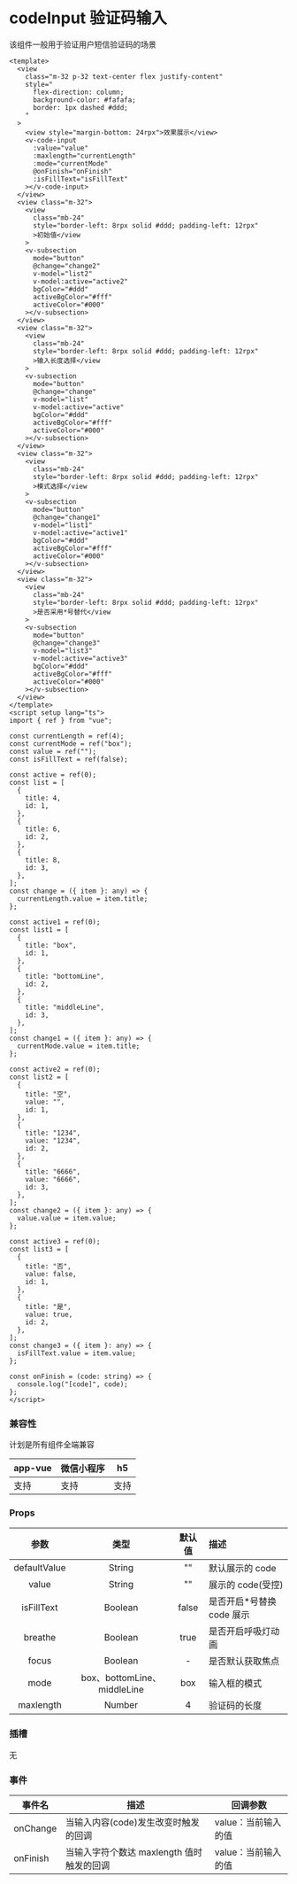 # codeInput 验证码输入

该组件一般用于验证用户短信验证码的场景

<webview url="/pages/feedback/codeInput"></webview>

```vue
<template>
  <view
    class="m-32 p-32 text-center flex justify-content"
    style="
      flex-direction: column;
      background-color: #fafafa;
      border: 1px dashed #ddd;
    "
  >
    <view style="margin-bottom: 24rpx">效果展示</view>
    <v-code-input
      :value="value"
      :maxlength="currentLength"
      :mode="currentMode"
      @onFinish="onFinish"
      :isFillText="isFillText"
    ></v-code-input>
  </view>
  <view class="m-32">
    <view
      class="mb-24"
      style="border-left: 8rpx solid #ddd; padding-left: 12rpx"
      >初始值</view
    >
    <v-subsection
      mode="button"
      @change="change2"
      v-model="list2"
      v-model:active="active2"
      bgColor="#ddd"
      activeBgColor="#fff"
      activeColor="#000"
    ></v-subsection>
  </view>
  <view class="m-32">
    <view
      class="mb-24"
      style="border-left: 8rpx solid #ddd; padding-left: 12rpx"
      >输入长度选择</view
    >
    <v-subsection
      mode="button"
      @change="change"
      v-model="list"
      v-model:active="active"
      bgColor="#ddd"
      activeBgColor="#fff"
      activeColor="#000"
    ></v-subsection>
  </view>
  <view class="m-32">
    <view
      class="mb-24"
      style="border-left: 8rpx solid #ddd; padding-left: 12rpx"
      >模式选择</view
    >
    <v-subsection
      mode="button"
      @change="change1"
      v-model="list1"
      v-model:active="active1"
      bgColor="#ddd"
      activeBgColor="#fff"
      activeColor="#000"
    ></v-subsection>
  </view>
  <view class="m-32">
    <view
      class="mb-24"
      style="border-left: 8rpx solid #ddd; padding-left: 12rpx"
      >是否采用*号替代</view
    >
    <v-subsection
      mode="button"
      @change="change3"
      v-model="list3"
      v-model:active="active3"
      bgColor="#ddd"
      activeBgColor="#fff"
      activeColor="#000"
    ></v-subsection>
  </view>
</template>
<script setup lang="ts">
import { ref } from "vue";

const currentLength = ref(4);
const currentMode = ref("box");
const value = ref("");
const isFillText = ref(false);

const active = ref(0);
const list = [
  {
    title: 4,
    id: 1,
  },
  {
    title: 6,
    id: 2,
  },
  {
    title: 8,
    id: 3,
  },
];
const change = ({ item }: any) => {
  currentLength.value = item.title;
};

const active1 = ref(0);
const list1 = [
  {
    title: "box",
    id: 1,
  },
  {
    title: "bottomLine",
    id: 2,
  },
  {
    title: "middleLine",
    id: 3,
  },
];
const change1 = ({ item }: any) => {
  currentMode.value = item.title;
};

const active2 = ref(0);
const list2 = [
  {
    title: "空",
    value: "",
    id: 1,
  },
  {
    title: "1234",
    value: "1234",
    id: 2,
  },
  {
    title: "6666",
    value: "6666",
    id: 3,
  },
];
const change2 = ({ item }: any) => {
  value.value = item.value;
};

const active3 = ref(0);
const list3 = [
  {
    title: "否",
    value: false,
    id: 1,
  },
  {
    title: "是",
    value: true,
    id: 2,
  },
];
const change3 = ({ item }: any) => {
  isFillText.value = item.value;
};

const onFinish = (code: string) => {
  console.log("[code]", code);
};
</script>
```

### 兼容性

计划是所有组件全端兼容

| app-vue | 微信小程序 | h5   |
| ------- | ---------- | ---- |
| 支持    | 支持       | 支持 |

### Props

|     参数     |            类型             | 默认值 | 描述                       |
| :----------: | :-------------------------: | :----: | :------------------------- |
| defaultValue |           String            |   ""   | 默认展示的 code            |
|    value     |           String            |   ""   | 展示的 code(受控)          |
|  isFillText  |           Boolean           | false  | 是否开启\*号替换 code 展示 |
|   breathe    |           Boolean           |  true  | 是否开启呼吸灯动画         |
|    focus     |           Boolean           |   -    | 是否默认获取焦点           |
|     mode     | box、bottomLine、middleLine |  box   | 输入框的模式               |
|  maxlength   |           Number            |   4    | 验证码的长度               |

### 插槽

无

### 事件

| 事件名   | 描述                                      | 回调参数            |
| -------- | ----------------------------------------- | ------------------- |
| onChange | 当输入内容(code)发生改变时触发的回调      | value：当前输入的值 |
| onFinish | 当输入字符个数达 maxlength 值时触发的回调 | value：当前输入的值 |
